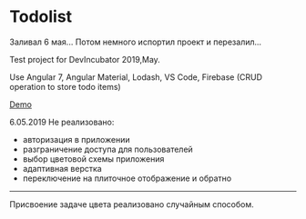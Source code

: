 # Todolist

Заливал 6 мая...
Потом немного испортил проект и перезалил...

Test project for DevIncubator
2019,May.

Use Angular 7, Angular Material, Lodash, VS Code, Firebase (CRUD operation to store todo items)

[Demo](https://zmichgen.github.io/todo-list-angular/)

6.05.2019 Не реализовано:

- авторизация в приложении
- разграничение доступа для пользователей
- выбор цветовой схемы приложения
- адаптивная верстка
- переключение на плиточное отображение и обратно

---

Присвоение задаче цвета реализовано случайным способом.
